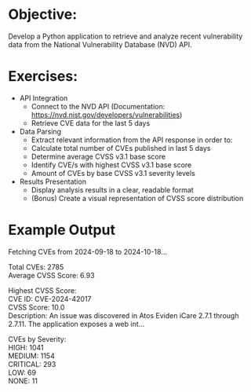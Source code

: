 # Objective:
Develop a Python application to retrieve and analyze recent vulnerability data from the National Vulnerability Database (NVD) API.
# Exercises: 
- API Integration  
  - Connect to the NVD API (Documentation: https://nvd.nist.gov/developers/vulnerabilities)  
  - Retrieve CVE data for the last 5 days  
- Data Parsing  
  - Extract relevant information from the API response in order to:  
  - Calculate total number of CVEs published in last 5 days  
  - Determine average CVSS v3.1  base score  
  - Identify CVE/s with highest CVSS v3.1 base score  
  - Amount of CVEs by base CVSS v3.1 severity levels  
- Results Presentation  
  - Display analysis results in a clear, readable format  
  - (Bonus) Create a visual representation of CVSS score distribution  


# Example Output  
Fetching CVEs from 2024-09-18 to 2024-10-18...  

Total CVEs: 2785  
Average CVSS Score: 6.93  

Highest CVSS Score:  
  CVE ID: CVE-2024-42017  
  CVSS Score: 10.0  
  Description: An issue was discovered in Atos Eviden iCare 2.7.1 through 2.7.11. The application exposes a web int...  

CVEs by Severity:  
  HIGH: 1041  
  MEDIUM: 1154  
  CRITICAL: 293  
  LOW: 69  
  NONE: 11  
